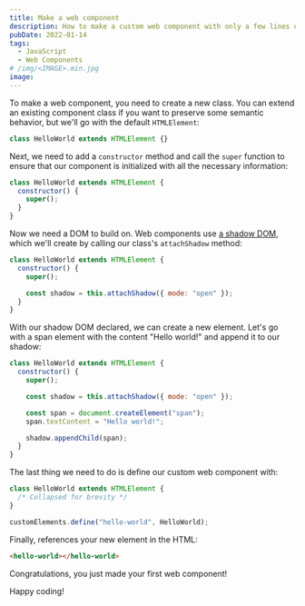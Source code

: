 ```yaml
---
title: Make a web component
description: How to make a custom web component with only a few lines of code
pubDate: 2022-01-14
tags:
  - JavaScript
  - Web Components
# /img/<IMAGE>.min.jpg
image:
---
```


To make a web component, you need to create a new class. You can extend an existing component class if you want to preserve some semantic behavior, but we'll go with the default `HTMLElement`:

```js
class HelloWorld extends HTMLElement {}
```

Next, we need to add a `constructor` method and call the `super` function to ensure that our component is initialized with all the necessary information:

```js
class HelloWorld extends HTMLElement {
  constructor() {
    super();
  }
}
```

Now we need a DOM to build on. Web components use [a shadow DOM](https://developer.mozilla.org/en-US/docs/Web/Web_Components/Using_shadow_DOM), which we'll create by calling our class's `attachShadow` method:

```js
class HelloWorld extends HTMLElement {
  constructor() {
    super();

    const shadow = this.attachShadow({ mode: "open" });
  }
}
```

With our shadow DOM declared, we can create a new element. Let's go with a span element with the content "Hello world!" and append it to our shadow:

```js
class HelloWorld extends HTMLElement {
  constructor() {
    super();

    const shadow = this.attachShadow({ mode: "open" });

    const span = document.createElement("span");
    span.textContent = "Hello world!";

    shadow.appendChild(span);
  }
}
```

The last thing we need to do is define our custom web component with:

```js
class HelloWorld extends HTMLElement {
  /* Collapsed for brevity */
}

customElements.define("hello-world", HelloWorld);
```

Finally, references your new element in the HTML:

```html
<hello-world></hello-world>
```

Congratulations, you just made your first web component!

Happy coding!
